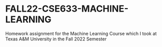 # FALL22-CSE633-MACHINE-LEARNING
Homework assignment for the Machine Learning Course which I took at Texas A&M University in the Fall 2022 Semester
